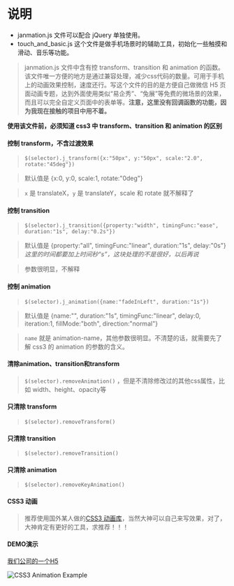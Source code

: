 # 说明
- janmation.js 文件可以配合 jQuery 单独使用。
- touch_and_basic.js 这个文件是做手机场景时的辅助工具，初始化一些触摸和滑动、音乐等功能。

>  janmation.js 文件中含有控 transform、transition 和 animation 的函数。该文件唯一方便的地方是通过兼容处理，减少css代码的数量。可用于手机上的动画效果控制，速度还行。写这个文件的目的是方便自己做微信 H5 页面动画专题，达到外面使用类似“易企秀”、“兔展”等免费的微场景的效果，而且可以完全自定义页面中的表单等。**注意，这里没有回调函数的功能，因为我现在接触的项目中用不着。**

**使用该文件前，必须知道 css3 中 transform、transition 和 animation 的区别**

#### 控制 transform，不含过渡效果
> `$(selector).j_transform({x:"50px", y:"50px", scale:"2.0", rotate:"45deg"})` 

> 默认值是 {x:0, y:0, scale:1, rotate:"0deg"}

> `x` 是 translateX，`y` 是 translateY，scale 和 rotate 就不解释了



#### 控制 transition
> `$(selector).j_transition({property:"width", timingFunc:"ease", duration:"1s", delay:"0.2s"})`

> 默认值是 {property:"all", timingFunc:"linear", duration:"1s", delay:"0s"} *这里的时间都要加上时间秒“s”，这块处理的不是很好，以后再说*

> 参数很明显，不解释

#### 控制 animation
> `$(selector).j_animation({name:"fadeInLeft", duration:"1s"})`

> 默认值是 {name:"", duration:"1s", timingFunc:"linear", delay:0, iteration:1, fillMode:"both", direction:"normal"}

> `name` 就是 animation-name，其他参数很明显。不清楚的话，就需要先了解 css3 的 animation 的参数的含义。

#### 清除animation、transition和transform
> `$(selector).removeAnimation()` ，但是不清除修改过的其他css属性，比如 width、height、opacity等

#### 只清除 transform
> `$(selector).removeTransform()`

#### 只清除 transition
> `$(selector).removeTransition()`

#### 只清除 animation
> `$(selector).removeKeyAnimation()`

#### CSS3 动画
> 推荐使用国外某人做的[CSS3 动画库](http://daneden.github.io/animate.css/ "CSS3 动画库")，当然大神可以自己来写效果，对了，大神肯定有更好的工具，求推荐！！！

#### DEMO演示
[我们公司的一个H5](https://github.com/johnsonperl/css3-animation-example "")

![CSS3 Animation Example](http://m.ibyersh.com/zt/2016/zhaop/1470900882.png "")
